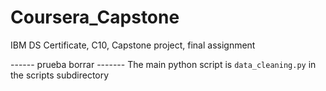 # Coursera_Capstone
IBM DS Certificate, C10, Capstone project, final assignment

------ prueba borrar -------
The main python script is `data_cleaning.py` in the scripts subdirectory
